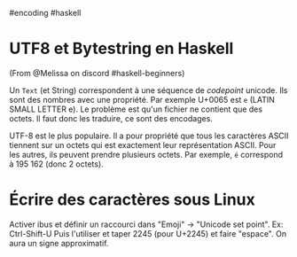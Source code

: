 #encoding #haskell

# UTF8 et Bytestring en Haskell

(From \@Melissa on discord #haskell-beginners)

Un `Text` (et  String) correspondent à une séquence de *codepoint* unicode. Ils sont des nombres avec une propriété.
Par exemple U+0065 est `e` (LATIN SMALL LETTER e).
Le problème est qu'un fichier ne contient que des octets. Il faut donc les traduire, ce sont des encodages.

UTF-8 est le plus populaire. Il a pour propriété que tous les caractères ASCII tiennent sur un octets qui est exactement leur représentation ASCII.
Pour les autres, ils peuvent prendre plusieurs octets. Par exemple, `é` correspond à 195 162 (donc 2 octets).

# Écrire des caractères sous Linux
Activer ibus et définir un raccourci dans "Emoji" -> "Unicode set point". Ex: Ctrl-Shift-U
Puis l'utiliser et taper 2245 (pour U+2245) et faire "espace". On aura un signe approximatif.

